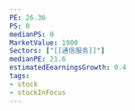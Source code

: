 ```yaml
---
PE: 26.36
PS: 0
medianPS: 0
MarketValue: 1900
Sectors: ["[[通信服务]]"]
medianPE: 21.6
estimatedEearningsGrowth: 0.4
tags:
- stock
- stockInFocus 
---
```






